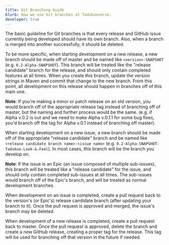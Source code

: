 ```yaml
---
title: Git Branching Guide
blurb: How we use Git branches at Tadukooverse.
developer: true
---
```

The basic guideline for Git branches is that every release and GitHub issue currently being developed should have its own branch. Also, when a branch is merged into another successfully, it should be 
deleted.

To be more specific, when starting development on a new release, a new branch should be made off of master and be named like ```<version>-SNAPSHOT``` (e.g. ```0.2-Alpha-SNAPSHOT```). This branch 
will be treated like the "release candidate" branch for the release, and should only contain completed features at all times. When you create this branch, update the version strings in Maven and 
commit that change to the new branch. From this point, all development on this release should happen in branches off of this main one.

**Note**: If you're making a minor or patch release on an old version, you would branch off of the appropriate release tag instead of branching off of master, but the naming and further process 
would be the same. (e.g. if Alpha v.0.2 is out and we need to make Alpha v.0.1.1 for some bug fixes, you'd branch off the tag for Alpha v.0.1 instead of branching off master).

When starting development on a new issue, a new branch should be made off of the appropriate "release candidate" branch and be named like ```<release candidate branch name>-<issue name>``` 
(e.g. ```0.2-Alpha-SNAPSHOT-Tadukoo-Look-&-Feel```). In most cases, this branch will be the branch you develop on.

**Note**: If the issue is an Epic (an issue composed of multiple sub-issues), this branch will be treated like a "release candidate" for the issue, and should only contain completed sub-issues 
at all times. The sub-issues would branch off of the Epic's branch, and will be treated as normal development branches.

When development on an issue is completed, create a pull request back to the version's (or Epic's) release candidate branch (after updating your branch to it). Once the pull request is approved 
and merged, the issue's branch may be deleted.

When development of a new release is completed, create a pull request back to master. Once the pull request is approved, delete the branch and create a new GitHub release, creating a proper tag 
for the release. This tag will be used for branching off that version in the future if needed.
